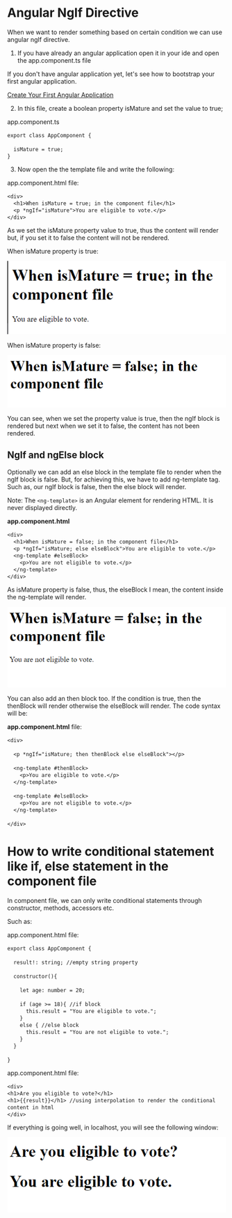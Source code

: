 # Angular NgIf Directive

When we want to render something based on certain condition we can use angular ngIf directive.

1. If you have already an angular application open it in your ide and open the app.component.ts file

If you don't have angular application yet, let's see how to bootstrap your first angular application. 

[Create Your First Angular Application](https://javaondemand.com/create-your-first-angular-application)


2. In this file, create a boolean property isMature and set the value to true;

app.component.ts

```
export class AppComponent {

  isMature = true;
}
```

3. Now open the the template file and write the following:

app.component.html file:

```
<div>
  <h1>When isMature = true; in the component file</h1>
  <p *ngIf="isMature">You are eligible to vote.</p>
</div>
```

As we set the isMature property value to true, thus the content will render but, if you set it to false the content will not be rendered.

When isMature property is true: 

![Alt text](image-1.png)

When isMature property is false: 

![Alt text](image-2.png)

You can see, when we set the property value is true, then the ngIf block is rendered but next when we set it to false, the content has not been rendered.

## NgIf and ngElse block

Optionally we can add an else block in the template file to render when the ngIf block is false. But, for achieving this, we have to add ng-template tag. Such as, our ngIf block is false, then the else block will render.

Note: The ```<ng-template>``` is an Angular element for rendering HTML. It is never displayed directly.

**app.component.html**

```
<div>
  <h1>When isMature = false; in the component file</h1>
  <p *ngIf="isMature; else elseBlock">You are eligible to vote.</p>
  <ng-template #elseBlock>
    <p>You are not eligible to vote.</p>
  </ng-template>
</div>
```

As isMature property is false, thus, the elseBlock I mean, the content inside the ng-template will render.

![Alt text](image-3.png)

You can also add an then block too. If the condition is true, then the thenBlock will render otherwise the elseBlock will render. The code syntax will be:

**app.component.html** file:

```
<div>
  
  <p *ngIf="isMature; then thenBlock else elseBlock"></p>

  <ng-template #thenBlock>
    <p>You are eligible to vote.</p>
  </ng-template>

  <ng-template #elseBlock>
    <p>You are not eligible to vote.</p>
  </ng-template>

</div>
```

# How to write conditional statement like if, else statement in the component file

In component file, we can only write conditional statements through constructor, methods, accessors etc.

Such as: 

app.component.html file: 

```
export class AppComponent {
  
  result!: string; //empty string property

  constructor(){
    
    let age: number = 20; 

    if (age >= 18){ //if block
      this.result = "You are eligible to vote.";
    }
    else { //else block
      this.result = "You are not eligible to vote.";
    }
  }

}
```

app.component.html file:

```
<div>
<h1>Are you eligible to vote?</h1>
<h1>{{result}}</h1> //using interpolation to render the conditional content in html
</div>
```

If everything is going well, in localhost, you will see the following window:

![Alt text](image-4.png)